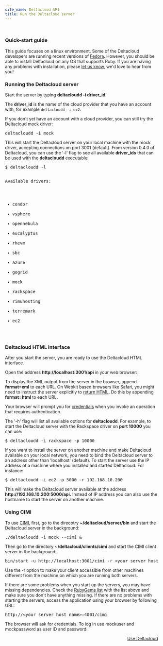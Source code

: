 ```yaml
--- 
site_name: Deltacloud API
title: Run the Deltacloud server
---
```

<br/>
<h3> Quick-start guide</h3>
<p>This guide focuses on a linux environment. Some of the Deltacloud developers are running recent versions of <a href="http://fedoraproject.org/">Fedora</a>. However, you should be able to install Deltacloud on any OS that supports Ruby. If you are having any problems with installation, please <a href="/contact.html">let us know</a>, we'd love to hear from you!</p>

<h3>Running the Deltacloud server</h3>
<p>Start the server by typing <strong>deltacloudd -i driver_id</strong>.</p>
<p>The <strong>driver_id</strong> is the name of the cloud provider that you have an account with, for example <code>deltacloudd -i ec2</code>.</p>
<p>If you don't yet have an account with a cloud provider, you can still try the Deltacloud mock driver:</p> 
<pre>deltacloudd -i mock</pre>
<p>This will start the Deltacloud server on your local machine with the mock driver, accepting connections on port 3001 (default). From version 0.4.0 of Deltacloud, you can use the '-l' flag to see all available <strong>driver_ids</strong> that can be used with the <strong>deltacloudd</strong> executable:</p>
<pre>
$ deltacloudd -l

Available drivers:
* condor
* vsphere
* opennebula
* eucalyptus
* rhevm
* sbc
* azure
* gogrid
* mock
* rackspace
* rimuhosting
* terremark
* ec2
</pre>

<h3>Deltacloud HTML interface</h3>
<p>After you start the server, you are ready to use the Deltacloud HTML interface.</p>
<p>Open the address <strong>http://localhost:3001/api</strong> in your web browser:</p>

<p>To display the XML output from the server in the browser, append <strong>format=xml</strong> to each URL. On Webkit based browsers like Safari, you might need to instruct the server explicitly to <a href="http://www.gethifi.com/blog/webkit-team-admits-accept-header-error">return HTML</a>. Do this by appending <strong>format=html</strong> to each URL.</p>

<p>Your browser will prompt you for <a href="/drivers.html#credentials" >credentials</a> when you invoke an operation that requires authentication.</p>

<p>The '-h' flag will list all available options for <strong>deltacloudd</strong>. For example, to start the Deltacloud server with the Rackspace driver on <strong>port 10000</strong> you can use:</p>

<pre>$ deltacloudd -i rackspace -p 10000</pre>

<p>If you want to install the server on another machine and make Deltacloud available on your local network, you need to bind the Deltacloud server to an address other than 'localhost' (default). To start the server use the IP address of a machine where you installed and started Deltacloud. For instance:</p>

<pre>$ deltacloudd -i ec2 -p 5000 -r 192.168.10.200</pre>

<p>This will make the Deltacloud server available at the address <strong>http://192.168.10.200:5000/api.</strong> Instead of IP address you can also use the hostname to start the server on another machine.</p>

<h3>Using CIMI</h3>

<p>
To use <a href="http://dmtf.org/standards/cloud">CIMI</a>, first, go to the direcotry <strong>~/deltacloud/server/bin</strong> and start the Deltacloud server in the background:
</p>

<pre>
./deltacloudd -i mock --cimi &
</pre>

<p>
Then go to the directory <strong>~/deltacloud/clients/cimi</strong> and start the CIMI client server in the background:
</p>

<pre>
bin/start -u http://localhost:3001/cimi -r &lt;your_server_host_name&gt; &
</pre>

<p>
Use the -r option to make your client accessible from other machines different from the machine on which you are running both servers.
</p>

<p>
If there are some problems when you start up the servers, you may have missing dependencies. Check the <a href="/install-deltacloud.html#gem-list">RubyGems list</a> with the list above and make sure you don't have anything missing. If there are no problems with starting the servers, access the application using your browser by following URL:
</p>

<pre>
http://&lt;your_server_host_name&gt;:4001/cimi
</pre>

<p>
The browser will ask for credentials. To log in use mockuser and mockpassword as user ID and password.
</p>

<a class="btn btn-inverse btn-large" style="float: right" href="/usage.html">Use Deltacloud</a>

<br/>

